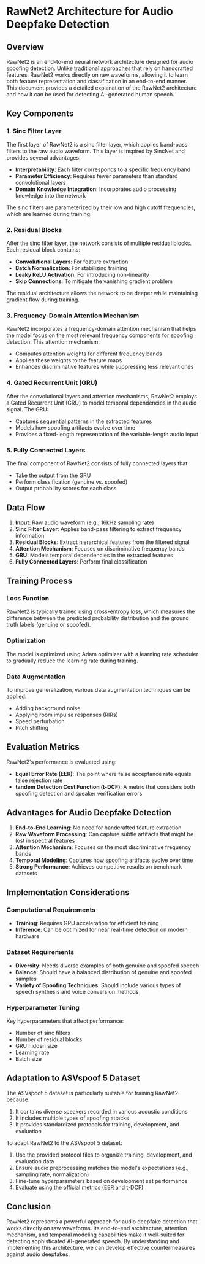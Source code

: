 # RawNet2 Architecture for Audio Deepfake Detection

## Overview

RawNet2 is an end-to-end neural network architecture designed for audio spoofing detection. Unlike traditional approaches that rely on handcrafted features, RawNet2 works directly on raw waveforms, allowing it to learn both feature representation and classification in an end-to-end manner. This document provides a detailed explanation of the RawNet2 architecture and how it can be used for detecting AI-generated human speech.

## Key Components

### 1. Sinc Filter Layer

The first layer of RawNet2 is a sinc filter layer, which applies band-pass filters to the raw audio waveform. This layer is inspired by SincNet and provides several advantages:

- **Interpretability**: Each filter corresponds to a specific frequency band
- **Parameter Efficiency**: Requires fewer parameters than standard convolutional layers
- **Domain Knowledge Integration**: Incorporates audio processing knowledge into the network

The sinc filters are parameterized by their low and high cutoff frequencies, which are learned during training.

### 2. Residual Blocks

After the sinc filter layer, the network consists of multiple residual blocks. Each residual block contains:

- **Convolutional Layers**: For feature extraction
- **Batch Normalization**: For stabilizing training
- **Leaky ReLU Activation**: For introducing non-linearity
- **Skip Connections**: To mitigate the vanishing gradient problem

The residual architecture allows the network to be deeper while maintaining gradient flow during training.

### 3. Frequency-Domain Attention Mechanism

RawNet2 incorporates a frequency-domain attention mechanism that helps the model focus on the most relevant frequency components for spoofing detection. This attention mechanism:

- Computes attention weights for different frequency bands
- Applies these weights to the feature maps
- Enhances discriminative features while suppressing less relevant ones

### 4. Gated Recurrent Unit (GRU)

After the convolutional layers and attention mechanisms, RawNet2 employs a Gated Recurrent Unit (GRU) to model temporal dependencies in the audio signal. The GRU:

- Captures sequential patterns in the extracted features
- Models how spoofing artifacts evolve over time
- Provides a fixed-length representation of the variable-length audio input

### 5. Fully Connected Layers

The final component of RawNet2 consists of fully connected layers that:

- Take the output from the GRU
- Perform classification (genuine vs. spoofed)
- Output probability scores for each class

## Data Flow

1. **Input**: Raw audio waveform (e.g., 16kHz sampling rate)
2. **Sinc Filter Layer**: Applies band-pass filtering to extract frequency information
3. **Residual Blocks**: Extract hierarchical features from the filtered signal
4. **Attention Mechanism**: Focuses on discriminative frequency bands
5. **GRU**: Models temporal dependencies in the extracted features
6. **Fully Connected Layers**: Perform final classification

## Training Process

### Loss Function

RawNet2 is typically trained using cross-entropy loss, which measures the difference between the predicted probability distribution and the ground truth labels (genuine or spoofed).

### Optimization

The model is optimized using Adam optimizer with a learning rate scheduler to gradually reduce the learning rate during training.

### Data Augmentation

To improve generalization, various data augmentation techniques can be applied:

- Adding background noise
- Applying room impulse responses (RIRs)
- Speed perturbation
- Pitch shifting

## Evaluation Metrics

RawNet2's performance is evaluated using:

- **Equal Error Rate (EER)**: The point where false acceptance rate equals false rejection rate
- **tandem Detection Cost Function (t-DCF)**: A metric that considers both spoofing detection and speaker verification errors

## Advantages for Audio Deepfake Detection

1. **End-to-End Learning**: No need for handcrafted feature extraction
2. **Raw Waveform Processing**: Can capture subtle artifacts that might be lost in spectral features
3. **Attention Mechanism**: Focuses on the most discriminative frequency bands
4. **Temporal Modeling**: Captures how spoofing artifacts evolve over time
5. **Strong Performance**: Achieves competitive results on benchmark datasets

## Implementation Considerations

### Computational Requirements

- **Training**: Requires GPU acceleration for efficient training
- **Inference**: Can be optimized for near real-time detection on modern hardware

### Dataset Requirements

- **Diversity**: Needs diverse examples of both genuine and spoofed speech
- **Balance**: Should have a balanced distribution of genuine and spoofed samples
- **Variety of Spoofing Techniques**: Should include various types of speech synthesis and voice conversion methods

### Hyperparameter Tuning

Key hyperparameters that affect performance:

- Number of sinc filters
- Number of residual blocks
- GRU hidden size
- Learning rate
- Batch size

## Adaptation to ASVspoof 5 Dataset

The ASVspoof 5 dataset is particularly suitable for training RawNet2 because:

1. It contains diverse speakers recorded in various acoustic conditions
2. It includes multiple types of spoofing attacks
3. It provides standardized protocols for training, development, and evaluation

To adapt RawNet2 to the ASVspoof 5 dataset:

1. Use the provided protocol files to organize training, development, and evaluation data
2. Ensure audio preprocessing matches the model's expectations (e.g., sampling rate, normalization)
3. Fine-tune hyperparameters based on development set performance
4. Evaluate using the official metrics (EER and t-DCF)

## Conclusion

RawNet2 represents a powerful approach for audio deepfake detection that works directly on raw waveforms. Its end-to-end architecture, attention mechanism, and temporal modeling capabilities make it well-suited for detecting sophisticated AI-generated speech. By understanding and implementing this architecture, we can develop effective countermeasures against audio deepfakes.

